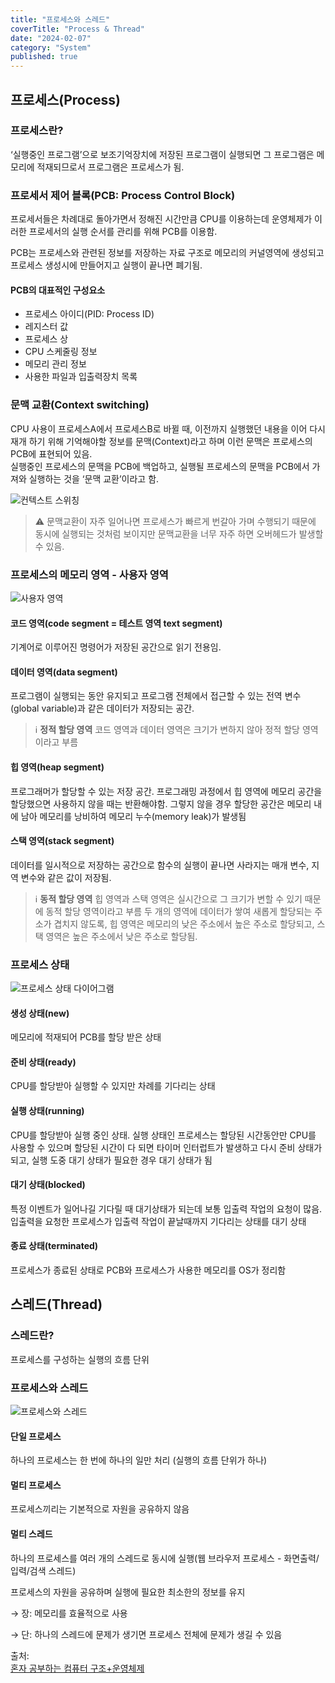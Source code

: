```yaml
---
title: "프로세스와 스레드"
coverTitle: "Process & Thread"
date: "2024-02-07"
category: "System"
published: true
---
```


## 프로세스(Process)

### 프로세스란?

‘실행중인 프로그램’으로 보조기억장치에 저장된 프로그램이 실행되면 그 프로그램은 메모리에 적재되므로서 프로그램은 프로세스가 됨.

### 프로세서 제어 블록(PCB: Process Control Block)

프로세서들은 차례대로 돌아가면서 정해진 시간만큼 CPU를 이용하는데 운영체제가 이러한 프로세서의 실행 순서를 관리를 위해 PCB를 이용함.

PCB는 프로세스와 관련된 정보를 저장하는 자료 구조로 메모리의 커널영역에 생성되고 프로세스 생성시에 만들어지고 실행이 끝나면 폐기됨.

#### PCB의 대표적인 구성요소

- 프로세스 아이디(PID: Process ID)
- 레지스터 값
- 프로세스 상
- CPU 스케줄링 정보
- 메모리 관리 정보
- 사용한 파일과 입출력장치 목록

### 문맥 교환(Context switching)

CPU 사용이 프로세스A에서 프로세스B로 바뀔 때, 이전까지 실행했던 내용을 이어 다시 재개 하기 위해 기억해야할 정보를 문맥(Context)라고 하며 이런 문맥은 프로세스의 PCB에 표현되어 있음.  
실행중인 프로세스의 문맥을 PCB에 백업하고, 실행될 프로세스의 문맥을 PCB에서 가져와 실행하는 것을 ‘문맥 교환’이라고 함.

![컨텍스트 스위칭](/imgs/blog/posts/process-thread/context_switching.png)

> ⚠️ 문맥교환이 자주 일어나면 프로세스가 빠르게 번갈아 가며 수행되기 때문에 동시에 실행되는 것처럼 보이지만 문맥교환을 너무 자주 하면 오버헤드가 발생할 수 있음.

### 프로세스의 메모리 영역 - 사용자 영역

![사용자 영역](/imgs/blog/posts/process-thread/memory.png)

#### 코드 영역(code segment = 테스트 영역 text segment)

기계어로 이루어진 명령어가 저장된 공간으로 읽기 전용임.

#### 데이터 영역(data segment)

프로그램이 실행되는 동안 유지되고 프로그램 전체에서 접근할 수 있는 전역 변수(global variable)과 같은 데이터가 저장되는 공간.

> ℹ️ **정적 할당 영역**
> 코드 영역과 데이터 영역은 크기가 변하지 않아 정적 할당 영역이라고 부름

#### 힙 영역(heap segment)

프로그래머가 할당할 수 있는 저장 공간. 프로그래밍 과정에서 힙 영역에 메모리 공간을 할당했으면 사용하지 않을 때는 반환해야함. 그렇지 않을 경우 할당한 공간은 메모리 내에 남아 메모리를 낭비하여 메모리 누수(memory leak)가 발생됨

#### 스택 영역(stack segment)

데이터를 일시적으로 저장하는 공간으로 함수의 실행이 끝나면 사라지는 매개 변수, 지역 변수와 같은 값이 저장됨.

> ℹ️ **동적 할당 영역**
> 힙 영역과 스택 영역은 실시간으로 그 크기가 변할 수 있기 때문에 동적 할당 영역이라고 부름
> 두 개의 영역에 데이터가 쌓여 새롭게 할당되는 주소가 겹치지 않도록, 힙 영역은 메모리의 낮은 주소에서 높은 주소로 할당되고, 스택 영역은 높은 주소에서 낮은 주소로 할당됨.

### 프로세스 상태

![프로세스 상태 다이어그램](/imgs/blog/posts/process-thread/process_status.png)

#### 생성 상태(new)

메모리에 적재되어 PCB를 할당 받은 상태

#### 준비 상태(ready)

CPU를 할당받아 실행할 수 있지만 차례를 기다리는 상태

#### 실행 상태(running)

CPU를 할당받아 실행 중인 상태. 실행 상태인 프로세스는 할당된 시간동안만 CPU를 사용할 수 있으며 할당된 시간이 다 되면 타이머 인터럽트가 발생하고 다시 준비 상태가 되고, 실행 도중 대기 상태가 필요한 경우 대기 상태가 됨

#### 대기 상태(blocked)

특정 이벤트가 일어나길 기다릴 때 대기상태가 되는데 보통 입출력 작업의 요청이 많음. 입출력을 요청한 프로세스가 입출력 작업이 끝날때까지 기다리는 상태를 대기 상태

#### 종료 상태(terminated)

프로세스가 종료된 상태로 PCB와 프로세스가 사용한 메모리를 OS가 정리함

## 스레드(Thread)

### 스레드란?

프로세스를 구성하는 실행의 흐름 단위

### 프로세스와 스레드

![프로세스와 스레드](/imgs/blog/posts/process-thread/process_thread.png)

#### 단일 프로세스

하나의 프로세스는 한 번에 하나의 일만 처리 (실행의 흐름 단위가 하나)

#### 멀티 프로세스

프로세스끼리는 기본적으로 자원을 공유하지 않음

#### 멀티 스레드

하나의 프로세스를 여러 개의 스레드로 동시에 실행(웹 브라우저 프로세스 - 화면출력/입력/검색 스레드)

프로세스의 자원을 공유하며 실행에 필요한 최소한의 정보를 유지

→ 장: 메모리를 효율적으로 사용

→ 단: 하나의 스레드에 문제가 생기면 프로세스 전체에 문제가 생길 수 있음

출처:  
[혼자 공부하는 컴퓨터 구조+운영체제](https://product.kyobobook.co.kr/detail/S000061584886?utm_source=google&utm_medium=cpc&utm_campaign=googleSearch&gad_source=1&gclid=Cj0KCQiAzoeuBhDqARIsAMdH14GeU5OJpwRGzE6DkX9i8xKc7p7iwKsF0GbC_P-pP-GccWSHKRkKmJ4aAtbTEALw_wcB)
